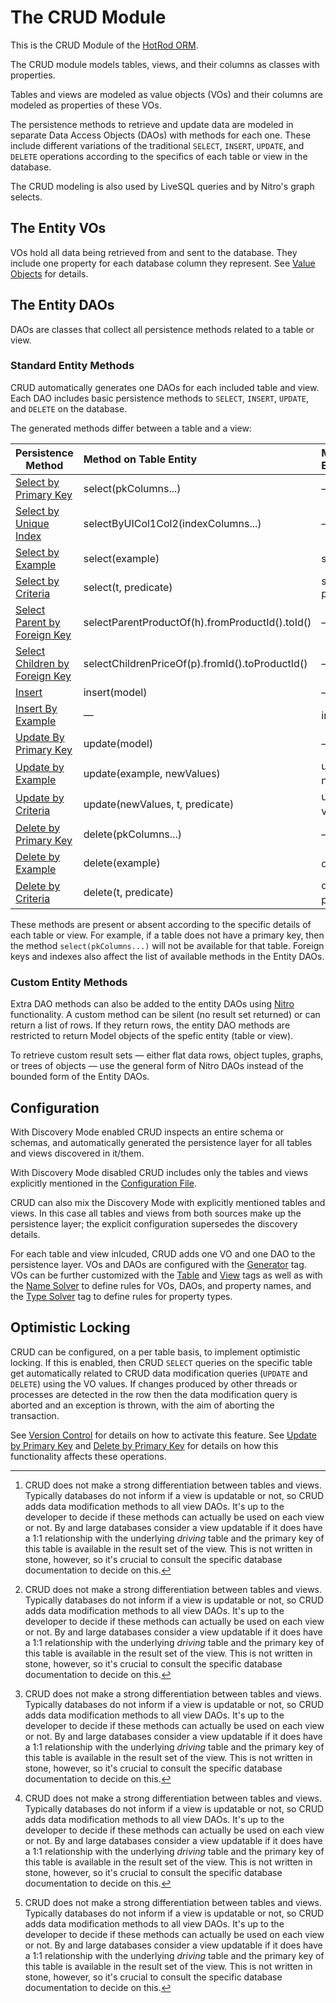 # The CRUD Module

This is the CRUD Module of the [HotRod ORM](../README.md).

The CRUD module models tables, views, and their columns as classes with properties.

Tables and views are modeled as value objects (VOs) and their columns are modeled as properties of these VOs.

The persistence methods to retrieve and update data are modeled in separate Data Access Objects (DAOs) with
methods for each one. These include different variations of the traditional `SELECT`, `INSERT`, `UPDATE`, and `DELETE`
operations according to the specifics of each table or view in the database.

The CRUD modeling is also used by LiveSQL queries and by Nitro's graph selects.


## The Entity VOs

VOs hold all data being retrieved from and sent to the database. They include one property for each database column
they represent. See [Value Objects](./value-objects.md) for details.


## The Entity DAOs

DAOs are classes that collect all persistence methods related to a table or view.

### Standard Entity Methods

CRUD automatically generates one DAOs for each included table and view. Each DAO includes basic persistence
methods to `SELECT`, `INSERT`, `UPDATE`, and `DELETE`
on the database.

The generated methods differ between a table and a view:

| Persistence Method | Method on Table Entity | Method on View Entity | Optimistic Locking |
| -- | :-- | :-- | :--: |
| [Select by Primary Key](./select-by-primary-key.md) | select(pkColumns...) | &mdash; | &mdash; |
| [Select by Unique Index](./select-by-unique-index.md) | selectByUICol1Col2(indexColumns...) | &mdash; | &mdash; |
| [Select by Example](./select-by-example.md) | select(example) | select(example) | &mdash; |
| [Select by Criteria](./select-by-criteria.md) | select(t, predicate) | select(v, predicate) | &mdash; |
| [Select Parent by Foreign Key](./select-parent-by-foreign-key.md) | selectParentProductOf(h).fromProductId().toId() | &mdash; | &mdash; |
| [Select Children by Foreign Key](./select-children-by-foreign-key.md) | selectChildrenPriceOf(p).fromId().toProductId() | &mdash; | &mdash; |
| [Insert](./insert.md) | insert(model) | &mdash; | &mdash; |
| [Insert By Example](./insert-by-example.md) | &mdash; | insert(model) [^1] | &mdash; |
| [Update By Primary Key](./update-by-primary-key.md) | update(model) | &mdash; | :heavy_check_mark: |
| [Update by Example](./update-by-example.md) | update(example, newValues) | update(example, newValues) [^1] | &mdash; |
| [Update by Criteria](./update-by-criteria.md) | update(newValues, t, predicate) | update(newValues, v, predicate) [^1] | &mdash; |
| [Delete by Primary Key](./delete-by-primary-key.md) | delete(pkColumns...) | &mdash; | :heavy_check_mark: |
| [Delete by Example](./delete-by-example.md) | delete(example) | delete(example) [^1] | &mdash; |
| [Delete by Criteria](./delete-by-criteria.md) | delete(t, predicate) | delete(v, predicate) [^1] | &mdash; |

[^1]: CRUD does not make a strong differentiation between tables and views. Typically databases do not inform
if a view is updatable or not, so CRUD adds data modification methods to all view DAOs. It's up to the developer
to decide if these methods can actually be used on each view or not. By and large databases consider a view updatable if it does have a 1:1 relationship with the underlying *driving* table and the primary key of this
table is available in the result set of the view. This is not written in stone, however, so it's crucial to
consult the specific database documentation to decide on this.

These methods are present or absent according to the specific details of each table or view. For example, if a table does not
have a primary key, then the method `select(pkColumns...)` will not be available for that table. Foreign keys and indexes also
affect the list of available methods in the Entity DAOs.


### Custom Entity Methods

Extra DAO methods can also be added to the entity DAOs using [Nitro](../nitro/README.md) functionality. A custom method
can be silent (no result set returned) or can return a list of rows. If they return rows, the entity DAO methods are
restricted to return Model objects of the spefic entity (table or view).

To retrieve custom result sets &mdash; either flat data rows, object tuples, graphs, or trees of objects &mdash; use the
general form of Nitro DAOs instead of the bounded form of the Entity DAOs.


## Configuration

With Discovery Mode enabled CRUD inspects an entire schema or schemas, and automatically generated the persistence
layer for all tables and views discovered in it/them.

With Discovery Mode disabled CRUD includes only the tables and views explicitly mentioned in the
[Configuration File](../config/configuration-file-structure.md).

CRUD can also mix the Discovery Mode with explicitly mentioned tables and views. In this case all tables and views
from both sources make up the persistence layer; the explicit configuration supersedes the discovery details.

For each table and view inlcuded, CRUD adds one VO and one DAO to the persistence layer. VOs and DAOs are configured
with the [Generator](../config/tags/mybatis-spring.md) tag. VOs can be further customized with the
[Table](../config/tags/table.md) and [View](../config/tags/view.md) tags as well as
with the [Name Solver](../config/tags/name-solver.md) to define rules for VOs, DAOs, and property names, and the
[Type Solver](../config/tags/type-solver.md) tag to define rules for property types.


## Optimistic Locking

CRUD can be configured, on a per table basis, to implement optimistic locking. If this is enabled, then CRUD `SELECT` queries
on the specific table get automatically related to CRUD data modification queries (`UPDATE` and `DELETE`) using the VO values. 
If changes produced by other threads or processes are detected in the row then the data modification query is aborted and an
exception is thrown, with the aim of aborting the transaction.

See [Version Control](../config/tags/version-control-column.md) for details on how to activate this feature.
See [Update by Primary Key](./update-by-primary-key.md) and [Delete by Primary Key](./delete-by-primary-key.md) for details
on how this functionality affects these operations.







